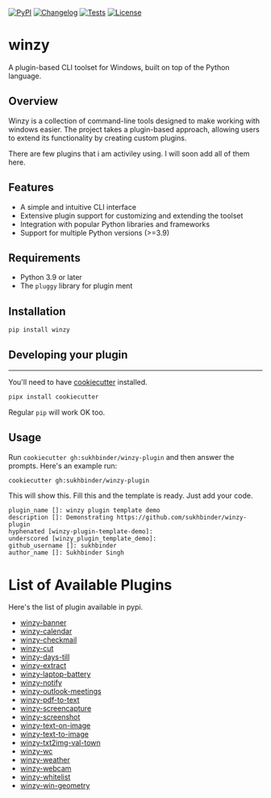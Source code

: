 
[![PyPI](https://img.shields.io/pypi/v/winzy.svg)](https://pypi.org/project/winzy/)
[![Changelog](https://img.shields.io/github/v/release/sukhbinder/winzy?include_prereleases&label=changelog)](https://github.com/sukhbinder/winzy/releases)
[![Tests](https://github.com/sukhbinder/winzy/workflows/Test/badge.svg)](https://github.com/sukhbinder/winzy/actions?query=workflow%3ATest)
[![License](https://img.shields.io/badge/license-Apache%202.0-blue.svg)](https://github.com/sukhbinder/winzy/blob/main/LICENSE)


# winzy
A plugin-based CLI toolset for Windows, built on top of the Python language.

**Overview**
-----------

Winzy is a collection of command-line tools designed to make working with windows easier. The project takes a plugin-based approach, allowing users to extend its functionality by creating custom plugins.

There are few plugins that i am activiley using. I will soon add all of them here.

**Features**
------------

*   A simple and intuitive CLI interface
*   Extensive plugin support for customizing and extending the toolset
*   Integration with popular Python libraries and frameworks
*   Support for multiple Python versions (>=3.9)

**Requirements**
----------------

*   Python 3.9 or later
*   The `pluggy` library for plugin ment

**Installation**
----------------

```bash
pip install winzy
```

## Developing your plugin
------------------------

You'll need to have [cookiecutter](https://cookiecutter.readthedocs.io/) installed.

```bash
pipx install cookiecutter
```

Regular `pip` will work OK too.

## Usage

Run `cookiecutter gh:sukhbinder/winzy-plugin` and then answer the prompts. Here's an example run:

```bash
cookiecutter gh:sukhbinder/winzy-plugin
```

This will show this. Fill this and the template is ready. Just add your code.

```
plugin_name []: winzy plugin template demo
description []: Demonstrating https://github.com/sukhbinder/winzy-plugin
hyphenated [winzy-plugin-template-demo]:
underscored [winzy_plugin_template_demo]:
github_username []: sukhbinder
author_name []: Sukhbinder Singh
```

# List of Available Plugins
Here's the list of plugin available in pypi.

- [winzy-banner](https://pypi.org/project/winzy-banner/)	
- [winzy-calendar](https://pypi.org/project/winzy-calendar/)	
- [winzy-checkmail](https://pypi.org/project/winzy-checkmail/)	
- [winzy-cut](https://pypi.org/project/winzy-cut/)		
- [winzy-days-till](https://pypi.org/project/winzy-days-till/)	
- [winzy-extract](https://pypi.org/project/winzy-extract/)		
- [winzy-laptop-battery](https://pypi.org/project/winzy-laptop-battery/)	
- [winzy-notify](https://pypi.org/project/winzy-notify/)		
- [winzy-outlook-meetings](https://pypi.org/project/winzy-outlook-meetings/)	
- [winzy-pdf-to-text](https://pypi.org/project/winzy-pdf-to-text/)	
- [winzy-screencapture](https://pypi.org/project/winzy-screencapture/)	
- [winzy-screenshot](https://pypi.org/project/winzy-screenshot/)		
- [winzy-text-on-image](https://pypi.org/project/winzy-text-on-image/)	
- [winzy-text-to-image](https://pypi.org/project/winzy-text-to-image/)	
- [winzy-txt2img-val-town](https://pypi.org/project/winzy-txt2img-val-town/)		
- [winzy-wc](https://pypi.org/project/winzy-wc/)	
- [winzy-weather](https://pypi.org/project/winzy-weather/)	
- [winzy-webcam](https://pypi.org/project/winzy-webcam/)		
- [winzy-whitelist](https://pypi.org/project/winzy-whitelist/)	
- [winzy-win-geometry](https://pypi.org/project/winzy-win-geometry/)	

